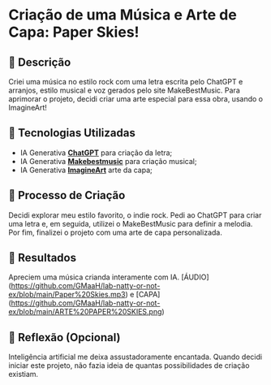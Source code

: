 # Criação de uma Música e Arte de Capa: Paper Skies!

## 📒 Descrição
Criei uma música no estilo rock com uma letra escrita pelo ChatGPT e arranjos, estilo musical e voz gerados pelo site MakeBestMusic. Para aprimorar o projeto, decidi criar uma arte especial para essa obra, usando o ImagineArt!

## 🤖 Tecnologias Utilizadas

- IA Generativa **[ChatGPT](https://chat.openai.com)** para criação da letra;
- IA Generativa **[Makebestmusic](https://makebestmusic.com/)** para criação musical;
- IA Generativa **[ImagineArt](https://www.imagine.art/dashboard)** arte da capa;

## 🧐 Processo de Criação
Decidi explorar meu estilo favorito, o indie rock. Pedi ao ChatGPT para criar uma letra e, em seguida, utilizei o MakeBestMusic para definir a melodia. Por fim, finalizei o projeto com uma arte de capa personalizada.

## 🚀 Resultados
Apreciem uma música crianda interamente com IA.
[ÁUDIO] (https://github.com/GMaaH/lab-natty-or-not-ex/blob/main/Paper%20Skies.mp3) e [CAPA] (https://github.com/GMaaH/lab-natty-or-not-ex/blob/main/ARTE%20PAPER%20SKIES.png)


## 💭 Reflexão (Opcional)
Inteligência artificial me deixa assustadoramente encantada. Quando decidi iniciar este projeto, não fazia ideia de quantas possibilidades de criação existiam.


